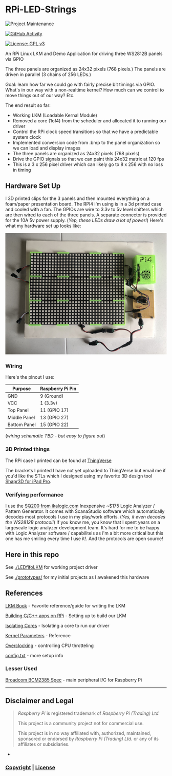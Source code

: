 # RPi-LED-Strings

![Project Maintenance][maintenance-shield]

[![GitHub Activity][commits-shield]][commits]

[![License: GPL v3](https://img.shields.io/badge/License-GPLv3-blue.svg)](https://www.gnu.org/licenses/gpl-3.0)


An RPi Linux LKM and Demo Application for driving three WS2812B panels via GPIO

The three panels are organized as 24x32 pixels (768 pixels.) The panels are driven in parallel (3 chains of 256 LEDs.)

Goal: learn how far we could go with fairly precise bit timings via GPIO. What's in our way with a non-realtime kernel?  How much can we control to move things out of our way?  Etc.

The end result so far:

- Working LKM (Loadable Kernal Module)
- Removed a core (1of4) from the scheduler and allocated it to running our driver
- Control the RPi clock speed transitions so that we have a predictable system clock
- Implemented conversion code from .bmp to the panel organization so we can load and display images
- The three panels are organized as 24x32 pixels (768 pixels)
- Drive the GPIO signals so that we can paint this 24x32 matrix at 120 fps
- This is a 3 x 256 pixel driver which can likely go to 8 x 256 with no loss in timing

## Hardware Set Up

I 3D printed clips for the 3 panels and then mounted everything on a foam/paper presentation board. The RPI4 i'm using is in a 3d printed case and cooled with a fan. The GPIOs are wire to 3.3v to 5v level shifters which are then wired to each of the three panels.  A separate connector is provided for the 10A 5v power supply. (*Yep, these LEDs draw a lot of power!*)  Here's what my hardware set up looks like:

![Test Hardware](./images/TestHardware.jpg)

### Wiring

Here's the pinout I use:

| Purpose | Raspberry Pi Pin |
|------------|------------------|
| GND        | 9 (Ground) |
| VCC        | 1 (3.3v) |
| Top Panel    | 11 (GPIO 17) |
| Middle Panel       | 13 (GPIO 27) |
| Bottom Panel | 15 (GPIO 22) |

(*wiring schematic TBD* - *but easy to figure out*)

### 3D Printed things

The RPi case I printed can be found at [ThingVerse](https://www.thingiverse.com/thing:3717401)

The brackets I printed I have not yet uploaded to ThingVerse but email me if you'd like the STLs which I designed using my favorite 3D design tool [Shapr3D for iPad Pro](https://www.shapr3d.com/). 

### Verifying performance

I use the [SQ200 from ikalogic.com](https://www.ikalogic.com/sq-logic-analyzer-pattern-generator/) Inexpensive ~$175 Logic Analyzer / Pattern Generator. It comes with ScanaStudio software which automatically decodes most protocols I use in my play/work efforts.  (*Yes, it even decodes the WS2812B protocol!*)  If you know me, you know that I spent years on a largescale logic analyzer development team. It's hard for me to be happy with Logic Analyzer software / capabiliteis as i'm a bit more critical but this one has me smiling every time I use it!.  And the protocols are open source!


## Here in this repo

See [./LEDfifoLKM](LEDfifoLKM) for working project driver

See [./prototypes/](prototypes) for my initial projects as I awakened this hardware


## References

[LKM Book](https://lwn.net/Kernel/LDD3/) - Favorite reference/guide for writing the LKM

[Building C/C++ apps on RPi](https://help.ubuntu.com/community/CompilingEasyHowTo) - Setting up to build our LKM

[Isolating Cores](https://yosh.ke.mu/raspberry_pi_isolating_cores_in_linux_kernel) - Isolating a core to run our driver

[Kernel Parameters](https://github.com/raspberrypi/linux/blob/rpi-3.2.27/Documentation/kernel-parameters.txt) - Reference

[Overclocking](https://www.raspberrypi.org/documentation/configuration/config-txt/overclocking.md) - controlling CPU throtteling 

[config.txt](https://www.raspberrypi.org/documentation/configuration/config-txt/README.md) - more setup info



### Lesser Used

[Broadcom BCM2385 Spec](http://www.raspberrypi.org/wp-content/uploads/2012/02/BCM2835-ARM-Peripherals.pdf) - main peripheral I/C for Raspberry Pi


----

## Disclaimer and Legal

> *Raspberry Pi* is registered trademark of *Raspberry Pi (Trading) Ltd.*
>
> This project is a community project not for commercial use.
>
> This project is in no way affiliated with, authorized, maintained, sponsored or endorsed by *Raspberry Pi (Trading) Ltd.* or any of its affiliates or subsidiaries.

-

### [Copyright](copyright) | [License](LICENSE)

[commits-shield]: https://img.shields.io/github/commit-activity/y/ironsheep/RPi-LED-Strings.svg?style=for-the-badge
[commits]: https://github.com/ironsheep/RPi-LED-Strings/commits/master

[license-shield]: https://img.shields.io/github/license/ironsheep/RPi-LED-Strings.svg?style=for-the-badge

[maintenance-shield]: https://img.shields.io/badge/maintainer-stephen%40ironsheep.biz-blue.svg?style=for-the-badge

[releases-shield]: https://img.shields.io/github/release/ironsheep/RPi-LED-Strings.svg?style=for-the-badge
[releases]: https://github.com/ironsheep/RPi-LED-Strings/releases

